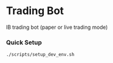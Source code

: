 # Trading Bot

IB trading bot (paper or live trading mode)

### Quick Setup

```bash
./scripts/setup_dev_env.sh
```
